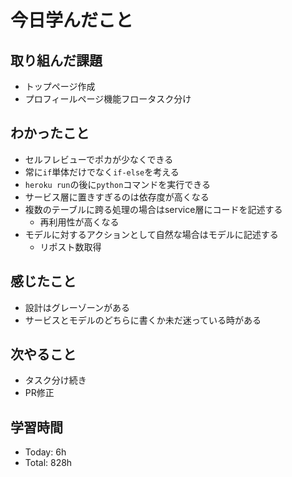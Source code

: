 # 今日学んだこと
## 取り組んだ課題
- トップページ作成
- プロフィールページ機能フロータスク分け
## わかったこと
- セルフレビューでポカが少なくできる
- 常に`if`単体だけでなく`if-else`を考える
- `heroku run`の後に`python`コマンドを実行できる
- サービス層に置きすぎるのは依存度が高くなる
- 複数のテーブルに跨る処理の場合はservice層にコードを記述する
    - 再利用性が高くなる
- モデルに対するアクションとして自然な場合はモデルに記述する
    - リポスト数取得
## 感じたこと
- 設計はグレーゾーンがある
- サービスとモデルのどちらに書くか未だ迷っている時がある
## 次やること
- タスク分け続き
- PR修正
## 学習時間
- Today: 6h
- Total: 828h